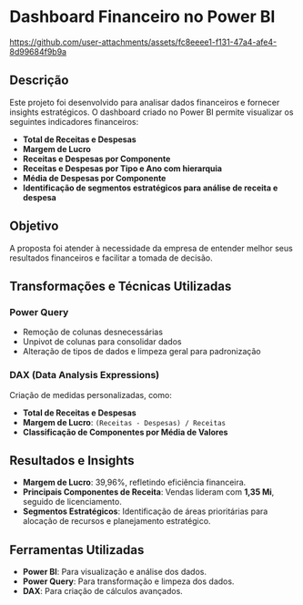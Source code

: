 # Dashboard Financeiro no Power BI



https://github.com/user-attachments/assets/fc8eeee1-f131-47a4-afe4-8d99684f9b9a



## Descrição
Este projeto foi desenvolvido para analisar dados financeiros e fornecer insights estratégicos. O dashboard criado no Power BI permite visualizar os seguintes indicadores financeiros:

- **Total de Receitas e Despesas**
- **Margem de Lucro**
- **Receitas e Despesas por Componente**
- **Receitas e Despesas por Tipo e Ano com hierarquia**
- **Média de Despesas por Componente**
- **Identificação de segmentos estratégicos para análise de receita e despesa**

## Objetivo
A proposta foi atender à necessidade da empresa de entender melhor seus resultados financeiros e facilitar a tomada de decisão.

## Transformações e Técnicas Utilizadas

### Power Query
- Remoção de colunas desnecessárias
- Unpivot de colunas para consolidar dados
- Alteração de tipos de dados e limpeza geral para padronização

### DAX (Data Analysis Expressions)
Criação de medidas personalizadas, como:
- **Total de Receitas e Despesas**
- **Margem de Lucro**: `(Receitas - Despesas) / Receitas`
- **Classificação de Componentes por Média de Valores**

## Resultados e Insights
- **Margem de Lucro**: 39,96%, refletindo eficiência financeira.
- **Principais Componentes de Receita**: Vendas lideram com **1,35 Mi**, seguido de licenciamento.
- **Segmentos Estratégicos**: Identificação de áreas prioritárias para alocação de recursos e planejamento estratégico.

## Ferramentas Utilizadas
- **Power BI**: Para visualização e análise dos dados.
- **Power Query**: Para transformação e limpeza dos dados.
- **DAX**: Para criação de cálculos avançados.


